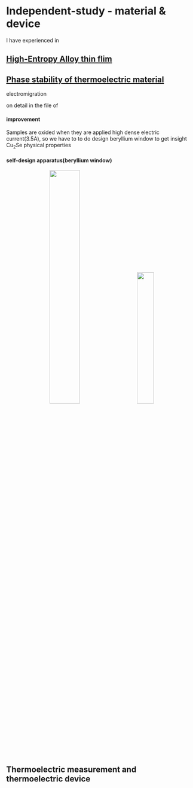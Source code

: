 # Independent-study - material & device

I have experienced in 

## [High-Entropy Alloy thin flim](https://github.com/masseraze/Independent-study-material-device/tree/main/high-entropy%20alloy%20thin%20film)


## [Phase stability of thermoelectric material](https://github.com/masseraze/Independent-study-material-device/tree/main/phase%20stability%20of%20thermoelectric%20material)

electromigration

on detail in the file of 

#### improvement
Samples are oxided when they are applied high dense electric current(3.5A), so we have to to do design beryllium window to get insight Cu<sub>2</sub>Se physical properties 

#### self-design apparatus(beryllium window)

<div align=center><img width=40% src="https://user-images.githubusercontent.com/26044795/205796197-78b41740-e510-4d19-aafc-85f5accd9e63.png"> &emsp; &emsp; <img width=30% src="https://user-images.githubusercontent.com/26044795/205796242-5db39bd2-484e-4ee3-81bd-8b3f07196987.png"></div>




## Thermoelectric measurement and thermoelectric device
